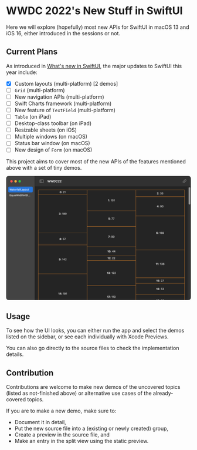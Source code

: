 # WWDC 2022's New Stuff in SwiftUI

Here we will explore (hopefully) most new APIs for SwiftUI in macOS 13 and iOS 16, either introduced in the sessions or not.

## Current Plans

As introduced in [What's new in SwiftUI](https://developer.apple.com/videos/play/wwdc2022/10052/), the major updates to SwiftUI
this year include:

- [x] Custom layouts (multi-platform) [2 demos]
- [ ] `Grid` (multi-platform)
- [ ] New navigation APIs (multi-platform)
- [ ] Swift Charts framework (multi-platform)
- [ ] New feature of `TextField` (multi-platform)
- [ ] `Table` (on iPad)
- [ ] Desktop-class toolbar (on iPad)
- [ ] Resizable sheets (on iOS)
- [ ] Multiple windows (on macOS)
- [ ] Status bar window (on macOS)
- [ ] New design of `Form` (on macOS)

This project aims to cover most of the new APIs of the features mentioned above with a set of tiny demos.

![](Assets/screenshot.png)

## Usage

To see how the UI looks, you can either run the app and select the demos
listed on the sidebar, or see each individually with Xcode Previews.

You can also go directly to the source files to check the implementation details.

## Contribution

Contributions are welcome to make new demos of the uncovered topics (listed as not-finished above) or alternative use cases of the already-covered topics.

If you are to make a new demo, make sure to:

- Document it in detail,
- Put the new source file into a (existing or newly created) group,
- Create a preview in the source file, and
- Make an entry in the split view using the static preview.